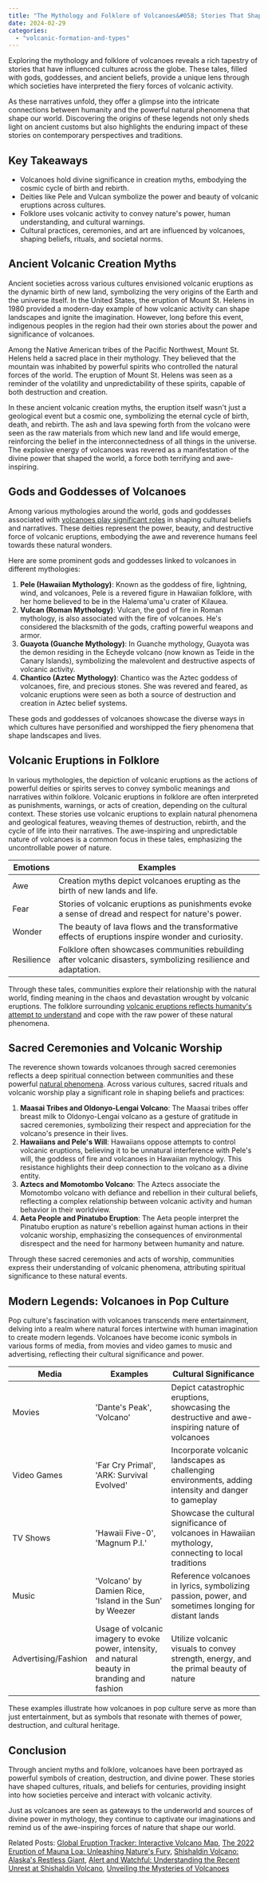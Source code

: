 ```yaml
---
title: "The Mythology and Folklore of Volcanoes&#058; Stories That Shape Cultures"
date: 2024-02-29
categories: 
  - "volcanic-formation-and-types"
---
```


Exploring the mythology and folklore of volcanoes reveals a rich tapestry of stories that have influenced cultures across the globe. These tales, filled with gods, goddesses, and ancient beliefs, provide a unique lens through which societies have interpreted the fiery forces of volcanic activity.

As these narratives unfold, they offer a glimpse into the intricate connections between humanity and the powerful natural phenomena that shape our world. Discovering the origins of these legends not only sheds light on ancient customs but also highlights the enduring impact of these stories on contemporary perspectives and traditions.

## Key Takeaways

- Volcanoes hold divine significance in creation myths, embodying the cosmic cycle of birth and rebirth.
- Deities like Pele and Vulcan symbolize the power and beauty of volcanic eruptions across cultures.
- Folklore uses volcanic activity to convey nature's power, human understanding, and cultural warnings.
- Cultural practices, ceremonies, and art are influenced by volcanoes, shaping beliefs, rituals, and societal norms.

## Ancient Volcanic Creation Myths

Ancient societies across various cultures envisioned volcanic eruptions as the dynamic birth of new land, symbolizing the very origins of the Earth and the universe itself. In the United States, the eruption of Mount St. Helens in 1980 provided a modern-day example of how volcanic activity can shape landscapes and ignite the imagination. However, long before this event, indigenous peoples in the region had their own stories about the power and significance of volcanoes.

Among the Native American tribes of the Pacific Northwest, Mount St. Helens held a sacred place in their mythology. They believed that the mountain was inhabited by powerful spirits who controlled the natural forces of the world. The eruption of Mount St. Helens was seen as a reminder of the volatility and unpredictability of these spirits, capable of both destruction and creation.

In these ancient volcanic creation myths, the eruption itself wasn't just a geological event but a cosmic one, symbolizing the eternal cycle of birth, death, and rebirth. The ash and lava spewing forth from the volcano were seen as the raw materials from which new land and life would emerge, reinforcing the belief in the interconnectedness of all things in the universe. The explosive energy of volcanoes was revered as a manifestation of the divine power that shaped the world, a force both terrifying and awe-inspiring.

## Gods and Goddesses of Volcanoes

Among various mythologies around the world, gods and goddesses associated with [volcanoes play significant roles](https://magmamatters.com/the-role-of-volcanoes-in-earths-carbon-cycle-5/ "The Role Of Volcanoes In Earth’s Carbon Cycle") in shaping cultural beliefs and narratives. These deities represent the power, beauty, and destructive force of volcanic eruptions, embodying the awe and reverence humans feel towards these natural wonders.

Here are some prominent gods and goddesses linked to volcanoes in different mythologies:

1. **Pele (Hawaiian Mythology)**: Known as the goddess of fire, lightning, wind, and volcanoes, Pele is a revered figure in Hawaiian folklore, with her home believed to be in the Halema'uma'u crater of Kilauea.
2. **Vulcan (Roman Mythology)**: Vulcan, the god of fire in Roman mythology, is also associated with the fire of volcanoes. He's considered the blacksmith of the gods, crafting powerful weapons and armor.
3. **Guayota (Guanche Mythology)**: In Guanche mythology, Guayota was the demon residing in the Echeyde volcano (now known as Teide in the Canary Islands), symbolizing the malevolent and destructive aspects of volcanic activity.
4. **Chantico (Aztec Mythology)**: Chantico was the Aztec goddess of volcanoes, fire, and precious stones. She was revered and feared, as volcanic eruptions were seen as both a source of destruction and creation in Aztec belief systems.

These gods and goddesses of volcanoes showcase the diverse ways in which cultures have personified and worshipped the fiery phenomena that shape landscapes and lives.

## Volcanic Eruptions in Folklore

In various mythologies, the depiction of volcanic eruptions as the actions of powerful deities or spirits serves to convey symbolic meanings and narratives within folklore. Volcanic eruptions in folklore are often interpreted as punishments, warnings, or acts of creation, depending on the cultural context. These stories use volcanic eruptions to explain natural phenomena and geological features, weaving themes of destruction, rebirth, and the cycle of life into their narratives. The awe-inspiring and unpredictable nature of volcanoes is a common focus in these tales, emphasizing the uncontrollable power of nature.

| Emotions | Examples |
| --- | --- |
| Awe | Creation myths depict volcanoes erupting as the birth of new lands and life. |
| Fear | Stories of volcanic eruptions as punishments evoke a sense of dread and respect for nature's power. |
| Wonder | The beauty of lava flows and the transformative effects of eruptions inspire wonder and curiosity. |
| Resilience | Folklore often showcases communities rebuilding after volcanic disasters, symbolizing resilience and adaptation. |

Through these tales, communities explore their relationship with the natural world, finding meaning in the chaos and devastation wrought by volcanic eruptions. The folklore surrounding [volcanic eruptions reflects humanity's attempt to understand](https://magmamatters.com/understanding-volcanic-formation-a-comprehensive-guide/ "Understanding Volcanic Formation: A Comprehensive Guide") and cope with the raw power of these natural phenomena.

## Sacred Ceremonies and Volcanic Worship

The reverence shown towards volcanoes through sacred ceremonies reflects a deep spiritual connection between communities and these powerful [natural phenomena](https://magmamatters.com/the-art-and-science-of-volcano-monitoring/ "The Art and Science of Volcano Monitoring"). Across various cultures, sacred rituals and volcanic worship play a significant role in shaping beliefs and practices:

1. **Maasai Tribes and Oldonyo-Lengai Volcano**: The Maasai tribes offer breast milk to Oldonyo-Lengai volcano as a gesture of gratitude in sacred ceremonies, symbolizing their respect and appreciation for the volcano's presence in their lives.
2. **Hawaiians and Pele's Will**: Hawaiians oppose attempts to control volcanic eruptions, believing it to be unnatural interference with Pele's will, the goddess of fire and volcanoes in Hawaiian mythology. This resistance highlights their deep connection to the volcano as a divine entity.
3. **Aztecs and Momotombo Volcano**: The Aztecs associate the Momotombo volcano with defiance and rebellion in their cultural beliefs, reflecting a complex relationship between volcanic activity and human behavior in their worldview.
4. **Aeta People and Pinatubo Eruption**: The Aeta people interpret the Pinatubo eruption as nature's rebellion against human actions in their volcanic worship, emphasizing the consequences of environmental disrespect and the need for harmony between humanity and nature.

Through these sacred ceremonies and acts of worship, communities express their understanding of volcanic phenomena, attributing spiritual significance to these natural events.

## Modern Legends: Volcanoes in Pop Culture

Pop culture's fascination with volcanoes transcends mere entertainment, delving into a realm where natural forces intertwine with human imagination to create modern legends. Volcanoes have become iconic symbols in various forms of media, from movies and video games to music and advertising, reflecting their cultural significance and power.

| **Media** | **Examples** | **Cultural Significance** |
| --- | --- | --- |
| Movies | 'Dante's Peak', 'Volcano' | Depict catastrophic eruptions, showcasing the destructive and awe-inspiring nature of volcanoes |
| Video Games | 'Far Cry Primal', 'ARK: Survival Evolved' | Incorporate volcanic landscapes as challenging environments, adding intensity and danger to gameplay |
| TV Shows | 'Hawaii Five-0', 'Magnum P.I.' | Showcase the cultural significance of volcanoes in Hawaiian mythology, connecting to local traditions |
| Music | 'Volcano' by Damien Rice, 'Island in the Sun' by Weezer | Reference volcanoes in lyrics, symbolizing passion, power, and sometimes longing for distant lands |
| Advertising/Fashion | Usage of volcanic imagery to evoke power, intensity, and natural beauty in branding and fashion | Utilize volcanic visuals to convey strength, energy, and the primal beauty of nature |

These examples illustrate how volcanoes in pop culture serve as more than just entertainment, but as symbols that resonate with themes of power, destruction, and cultural heritage.

## Conclusion

Through ancient myths and folklore, volcanoes have been portrayed as powerful symbols of creation, destruction, and divine power. These stories have shaped cultures, rituals, and beliefs for centuries, providing insight into how societies perceive and interact with volcanic activity.

Just as volcanoes are seen as gateways to the underworld and sources of divine power in mythology, they continue to captivate our imaginations and remind us of the awe-inspiring forces of nature that shape our world.

Related Posts: [Global Eruption Tracker: Interactive Volcano Map](https://magmamatters.com/global-eruption-tracker-interactive-volcano-map/), [The 2022 Eruption of Mauna Loa: Unleashing Nature's Fury](https://magmamatters.com/the-2022-eruption-of-mauna-loa-unleashing-natures-fury/), [Shishaldin Volcano: Alaska's Restless Giant](https://magmamatters.com/shishaldin-volcano-alaskas-restless-giant/), [Alert and Watchful: Understanding the Recent Unrest at Shishaldin Volcano](https://magmamatters.com/alert-and-watchful-understanding-the-recent-unrest-at-shishaldin-volcano/), [Unveiling the Mysteries of Volcanoes](https://magmamatters.com/unveiling-the-mysteries-of-volcanoes/)
